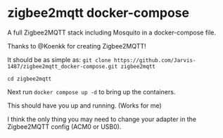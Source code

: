 # zigbee2mqtt docker-compose
A full Zigbee2MQTT stack including Mosquito in a docker-compose file.

Thanks to @Koenkk for creating Zigbee2MQTT!

It should be as simple as:
```git clone https://github.com/Jarvis-1487/zigbee2mqtt_docker-compose.git zigbee2mqtt```

```cd zigbee2mqtt``` 

Next run ```docker compose up -d``` to bring up the containers.

This should have you up and running. (Works for me)

I think the only thing you may need to change your adapter in the Zigbee2MQTT config (ACM0 or USB0).
